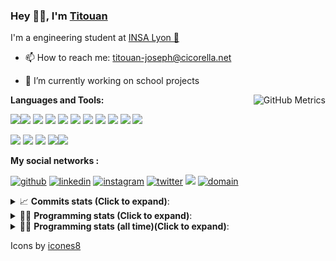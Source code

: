 <!--
**titouan-joseph/titouan-joseph** is a ✨ _special_ ✨ repository because its `README.md` (this file) appears on your GitHub profile.

Here are some ideas to get you started:

- 🔭 I’m currently working on ...
- 🌱 I’m currently learning ...
- 👯 I’m looking to collaborate on ...
- 🤔 I’m looking for help with ...
- 💬 Ask me about ...
- 📫 How to reach me: ...
- 😄 Pronouns: ...
- ⚡ Fun fact: ...
-->

### Hey 👋🏽, I'm [Titouan](https://github.com/Titouan-Joseph) 

I'm a engineering student at  [INSA Lyon 🦏](https://www.insa-lyon.fr/en/)

- 📫 How to reach me: [titouan-joseph@cicorella.net](mailto:titouan-joseph@cicorella.net)
- 🔭 I’m currently working on school projects


  <img align="right" alt="GitHub Metrics" src="https://metrics.lecoq.io/titouan-joseph" />

**Languages and Tools:**

[<img src="https://img.icons8.com/color/48/000000/python.png"/>]()[<img src="https://img.icons8.com/color/48/000000/java-coffee-cup-logo.png"/>]() [<img src="https://img.icons8.com/color/48/000000/c-programming.png"/>]() [<img src="https://img.icons8.com/color/48/000000/javascript.png"/>]() [<img src="https://img.icons8.com/color/48/000000/selenium-test-automation.png"/>]() [<img src="https://img.icons8.com/color/48/000000/git.png"/>]() [<img src="https://img.icons8.com/color/48/000000/console.png"/>]() [<img src="https://img.icons8.com/color/48/000000/android-os.png"/>]() [<img src="https://img.icons8.com/color/48/000000/pycharm.png"/>]() [<img src="https://img.icons8.com/color/48/000000/virtualbox.png"/>]() [<img src="https://img.icons8.com/color/48/000000/windows-10.png"/>]()

[<img src="https://img.icons8.com/color/48/000000/linux.png"/>]() [<img src="https://img.icons8.com/color/48/000000/nginx.png"/>]() [<img src="https://img.icons8.com/color/48/000000/raspberry-pi.png"/>]() [<img src="https://img.icons8.com/color/48/000000/docker.png"/>]()[<img src="https://img.icons8.com/color/48/000000/visual-studio-code-2019.png"/>]()

**My social networks :**

[<img src='https://img.icons8.com/fluent/48/000000/github.png' alt="github">](https://github.com/titouan-joseph)  [<img src='https://img.icons8.com/color/48/000000/linkedin.png' alt='linkedin'>](https://www.linkedin.com/in/titouan-joseph-revol/)  [<img src='https://img.icons8.com/color/48/000000/instagram-new.png' alt='instagram'>](https://www.instagram.com/tit_re/)  [<img src='https://img.icons8.com/color/48/000000/twitter.png' alt='twitter'>](https://twitter.com/josephrevol) [<img src="https://img.icons8.com/color/48/000000/facebook.png"/>](https://www.facebook.com/titre01) [<img src="https://img.icons8.com/fluent/48/000000/domain.png" alt="domain"/>](https://titouan-joseph.cicorella.net)

<details>
 <summary>📈 <b>Commits stats (Click to expand)</b>: </summary>
    <a href="https://sourcerer.io/titouan-joseph"><img src="https://img.shields.io/badge/Python-148%20commits-orange.svg" alt=""></a>
    <a href="https://sourcerer.io/titouan-joseph"><img src="https://img.shields.io/badge/Java-27%20commits-orange.svg" alt=""></a>
    <a href="https://sourcerer.io/titouan-joseph"><img src="https://img.shields.io/badge/C-23%20commits-orange.svg" alt=""></a>
    <a href="https://sourcerer.io/titouan-joseph"><img src="https://img.shields.io/badge/JavaScript-18%20commits-orange.svg" alt=""></a>
</details>


<details>
 <summary>👨‍💻 <b>Programming stats (Click to expand)</b>: </summary>
<!--START_SECTION:waka-->
**🐱 My Github Data** 

> 🏆 340 Contributions in the Year 2021
 > 
> 📦 58.5 kB Used in Github's Storage 
 > 
> 🚫 Not Opted to Hire
 > 
> 📜 28 Public Repositories 
 > 
> 🔑 2 Private Repositories  
 > 
**I'm an Early 🐤** 

```text
🌞 Morning    95 commits     ███░░░░░░░░░░░░░░░░░░░░░░   15.01% 
🌆 Daytime    249 commits    █████████░░░░░░░░░░░░░░░░   39.34% 
🌃 Evening    226 commits    █████████░░░░░░░░░░░░░░░░   35.7% 
🌙 Night      63 commits     ██░░░░░░░░░░░░░░░░░░░░░░░   9.95%

```
📅 **I'm Most Productive on Wednesday** 

```text
Monday       95 commits     ███░░░░░░░░░░░░░░░░░░░░░░   15.01% 
Tuesday      85 commits     ███░░░░░░░░░░░░░░░░░░░░░░   13.43% 
Wednesday    125 commits    █████░░░░░░░░░░░░░░░░░░░░   19.75% 
Thursday     100 commits    ████░░░░░░░░░░░░░░░░░░░░░   15.8% 
Friday       82 commits     ███░░░░░░░░░░░░░░░░░░░░░░   12.95% 
Saturday     62 commits     ██░░░░░░░░░░░░░░░░░░░░░░░   9.79% 
Sunday       84 commits     ███░░░░░░░░░░░░░░░░░░░░░░   13.27%

```


📊 **This Week I Spent My Time On** 

```text
⌚︎ Time Zone: Europe/Paris

💬 Programming Languages: 
Other                    25 hrs 8 mins       ████████████████░░░░░░░░░   66.34% 
Python                   5 hrs 22 mins       ███░░░░░░░░░░░░░░░░░░░░░░   14.21% 
TypeScript               3 hrs 3 mins        ██░░░░░░░░░░░░░░░░░░░░░░░   8.09% 
Markdown                 2 hrs 17 mins       █░░░░░░░░░░░░░░░░░░░░░░░░   6.04% 
JSON                     54 mins             ░░░░░░░░░░░░░░░░░░░░░░░░░   2.38%

🔥 Editors: 
Browser                  22 hrs 32 mins      ███████████████░░░░░░░░░░   59.52% 
VS Code                  7 hrs 2 mins        ████░░░░░░░░░░░░░░░░░░░░░   18.61% 
PyCharm                  5 hrs 54 mins       ████░░░░░░░░░░░░░░░░░░░░░   15.61% 
Word                     2 hrs 8 mins        █░░░░░░░░░░░░░░░░░░░░░░░░   5.65% 
Bash                     7 mins              ░░░░░░░░░░░░░░░░░░░░░░░░░   0.33%

🐱‍💻 Projects: 
Stage-DevOps             14 hrs 56 mins      █████████░░░░░░░░░░░░░░░░   39.43% 
demo_docker              10 hrs 59 mins      ███████░░░░░░░░░░░░░░░░░░   29.01% 
Overbookd-userStories    7 hrs 1 min         ████░░░░░░░░░░░░░░░░░░░░░   18.55% 
Unknown Project          1 hr 40 mins        █░░░░░░░░░░░░░░░░░░░░░░░░   4.44% 
spfx                     50 mins             ░░░░░░░░░░░░░░░░░░░░░░░░░   2.24%

💻 Operating System: 
Windows                  33 hrs 24 mins      ██████████████████████░░░   88.17% 
Linux                    4 hrs 28 mins       ███░░░░░░░░░░░░░░░░░░░░░░   11.83%

```

**I Mostly Code in Python** 

```text
Python                   18 repos            ██████████████░░░░░░░░░░░   56.25% 
JavaScript               3 repos             ██░░░░░░░░░░░░░░░░░░░░░░░   9.38% 
HTML                     2 repos             █░░░░░░░░░░░░░░░░░░░░░░░░   6.25% 
C                        2 repos             █░░░░░░░░░░░░░░░░░░░░░░░░   6.25% 
MATLAB                   2 repos             █░░░░░░░░░░░░░░░░░░░░░░░░   6.25%

```



 Last Updated on 15/08/2021
<!--END_SECTION:waka-->

</details>

<details>
 <summary>👨‍💻 <b>Programming stats (all time)(Click to expand)</b>: </summary>
    <img src="https://wakatime.com/share/@titouan_joseph/b2dd01ab-0ae9-45a5-9065-5eef2a205b1c.svg">
    <img src="https://wakatime.com/share/@titouan_joseph/5ef9f0c5-69ff-452c-80a9-909df7152407.svg">
    <img src="https://wakatime.com/share/@titouan_joseph/3989b40d-e2ad-4aeb-8f15-b50171502a9a.svg">
</details>

Icons by [icones8](https://icones8.fr/)
